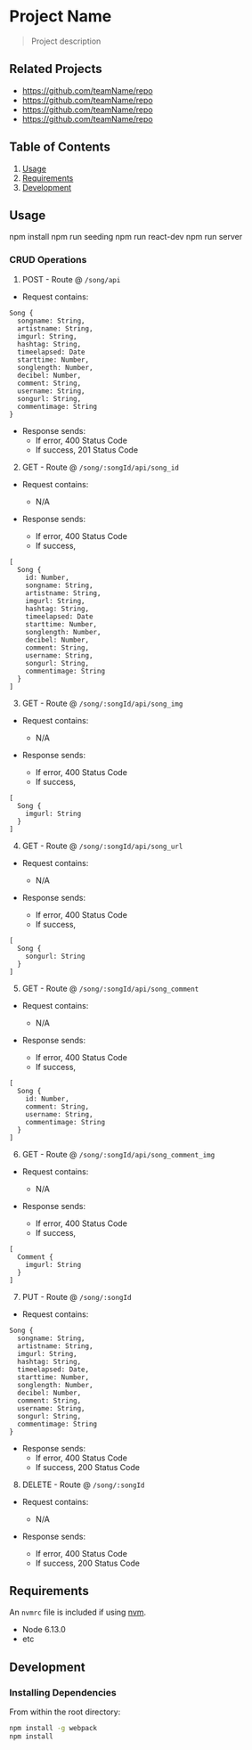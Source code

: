 # Project Name

> Project description

## Related Projects

  - https://github.com/teamName/repo
  - https://github.com/teamName/repo
  - https://github.com/teamName/repo
  - https://github.com/teamName/repo

## Table of Contents

1. [Usage](#Usage)
2. [Requirements](#requirements)
3. [Development](#development)

## Usage

npm install
npm run seeding
npm run react-dev
npm run server

### CRUD Operations

  1. POST - Route @ `/song/api`
  - Request contains:
  ```
  Song {
    songname: String,
    artistname: String,
    imgurl: String,
    hashtag: String, 
    timeelapsed: Date
    starttime: Number,
    songlength: Number,
    decibel: Number,
    comment: String,
    username: String,
    songurl: String,
    commentimage: String
  }
  ```
  - Response sends:
    - If error, 400 Status Code
    - If success, 201 Status Code 
  
  2. GET - Route @ `/song/:songId/api/song_id`
  - Request contains:
    - N/A

  - Response sends:
    - If error, 400 Status Code
    - If success,
  ```
  [
    Song {
      id: Number,
      songname: String,
      artistname: String,
      imgurl: String,
      hashtag: String, 
      timeelapsed: Date
      starttime: Number,
      songlength: Number,
      decibel: Number,
      comment: String,
      username: String,
      songurl: String,
      commentimage: String
    }
  ]
  ```
  
  3. GET - Route @ `/song/:songId/api/song_img`
  - Request contains:
    - N/A

  - Response sends:
    - If error, 400 Status Code
    - If success,
  ```
  [
    Song {
      imgurl: String
    }
  ]
  ```
  
  4. GET - Route @ `/song/:songId/api/song_url`
  - Request contains:
    - N/A

  - Response sends:
    - If error, 400 Status Code
    - If success,
  ```
  [
    Song {
      songurl: String
    }
  ]
  ```
  
  5. GET - Route @ `/song/:songId/api/song_comment`
  - Request contains:
    -  N/A

  - Response sends:
    - If error, 400 Status Code
    - If success,
  ```
  [
    Song {
      id: Number,
      comment: String,
      username: String,
      commentimage: String
    }
  ]
  ```

  6. GET - Route @ `/song/:songId/api/song_comment_img`
  - Request contains:
    - N/A

  - Response sends:
    - If error, 400 Status Code
    - If success,
  ```
  [
    Comment {
      imgurl: String
    }
  ]
  ```

  7. PUT - Route @ `/song/:songId`
  - Request contains:
  ```
  Song {
    songname: String,
    artistname: String,
    imgurl: String,
    hashtag: String, 
    timeelapsed: Date,
    starttime: Number,
    songlength: Number,
    decibel: Number,
    comment: String,
    username: String,
    songurl: String,
    commentimage: String
  }
  ```

  - Response sends:
    - If error, 400 Status Code
    - If success, 200 Status Code
  8. DELETE - Route @ `/song/:songId`
  - Request contains:
    - N/A

  - Response sends:
    - If error, 400 Status Code
    - If success, 200 Status Code


## Requirements

An `nvmrc` file is included if using [nvm](https://github.com/creationix/nvm).

  - Node 6.13.0
  - etc

## Development

### Installing Dependencies

From within the root directory:

```sh
npm install -g webpack
npm install
```

